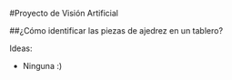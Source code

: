 #Proyecto de Visión Artificial

##¿Cómo identificar las piezas de ajedrez en un tablero?

Ideas:

* Ninguna :)
